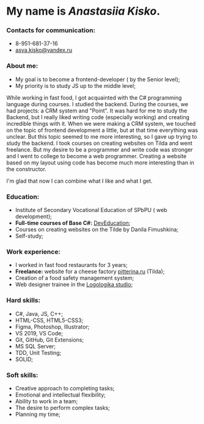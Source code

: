 # My name is __*Anastasiia Kisko*__.

### __Contacts for communication:__

+ 8-951-681-37-16
+ asya.kisko@yandex.ru

### __About me:__

+ My goal is to become a frontend-developer ( by the Senior level);
+ My priority is to study JS up to the middle level;

While working in fast food, I got acquainted with the C# programming language during courses. I studied the backend. During the courses, we had projects: a CRM system and "Point". It was hard for me to study the Backend, but I really liked writing code (especially working) and creating incredible things with it. When we were making a CRM system, we touched on the topic of frontend development a little, but at that time everything was unclear. But this topic seemed to me more interesting, so I gave up trying to study the backend. I took courses on creating websites on Tilda and went freelance. But my desire to be a programmer and write code was stronger and I went to college to become a web programmer. Creating a website based on my layout using code has become much more interesting than in the constructor.

I'm glad that now I can combine what I like and what I get.

### __Education:__

+ Institute of Secondary Vocational Education of SPbPU ( web development);
+ **Full-time courses of Base C#:** [DevEducation](https://deveducation.com); 
+ Courses on creating websites on the Tilde by Danila Fimushkina;
+ Self-study;

### __Work experience:__

+ I worked in fast food restaurants for 3 years;
+ **Freelance:**  website for a cheese factory [pitterina.ru](http://pitterina.ru/) (Tilda);
+ Creation of a food safety management system;
+ Web designer trainee in the [Logologika studio](https://www.logologika.ru/);

### __Hard skills:__

+ C#, Java, JS, C++;
+ HTML-CSS, HTML5-CSS3;
+ Figma, Photoshop, Illustrator;
+ VS 2019, VS Code;
+ Git, GitHub, Git Extensions;
+ MS SQL Server;
+ TDD, Unit Testing;
+ SOLID;

### __Soft skills:__

+ Creative approach to completing tasks;
+ Emotional and intellectual flexibility;
+ Ability to work in a team;
+ The desire to perform complex tasks;
+ Planning my time;
